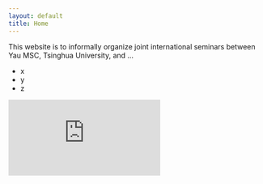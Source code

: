 ```yaml
---
layout: default
title: Home
---
```





<!-- # {{ site.title }} -->

<!-- {{ site.description }} -->

<!-- {{ site.location }} -->

<!-- comment -->

This website is to informally organize joint international seminars between Yau MSC, Tsinghua University, and ...

* x
* y
* z


<iframe src="https://teamup.com/ksf65f4xmpybah5e1x?view=m&showHeader=0&showProfileAndInfo=0&showSidepanel=1&disableSidepanel=1&showViewSelector=0&showMenu=0&weekStartDay=mo&showAgendaHeader=1&showAgendaDetails=0&showYearViewHeader=1" style="width: 400%, height: 800px" frameborder="0" />

detail: [page]({{ site.baseurl }}/program).

## section

* **bold** ... <br/>
  *italic*
* **bold** ... <br/>
  *italic*


<center><iframe src="https://teamup.com/ksf65f4xmpybah5e1x?view=m&showHeader=0&showProfileAndInfo=0&showSidepanel=1&disableSidepanel=1&showViewSelector=0&showMenu=0&weekStartDay=mo&showAgendaHeader=1&showAgendaDetails=0&showYearViewHeader=1"  frameborder="0" scrolling="no" /></center>

*
*
*
*
*


<center><iframe src="https://teamup.com/ksf65f4xmpybah5e1x?view=m&showHeader=0&showProfileAndInfo=0&showSidepanel=1&disableSidepanel=1&showViewSelector=0&showMenu=0&weekStartDay=mo&showAgendaHeader=1&showAgendaDetails=0&showYearViewHeader=1" style="width: 800px, height: 2000px" frameborder="0" scrolling="no" /></center>

  
<p>
</p>

<br/>
<br/>
<br/>
<br/>

